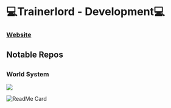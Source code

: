 <h1>💻Trainerlord - Development💻</h1>
<h3><a href="trainerlordDevelopemnt.uk.to">Website</a></h3>

<h2>Notable Repos<h2>
<h3>World System</h3>

<a href="https://www.spigotmc.org/resources/worldsystem-%E2%97%8F-the-one-world-per-player-solution-%E2%97%8F-gui-%E2%97%8F-highly-configurable-%E2%97%8F-1-8-1-16.49756/">
	<img src="https://img.shields.io/static/v1?label=worldsystem&message=2.4.11&color=blue"/>
</a>

![ReadMe Card](https://github-readme-stats.vercel.app/api/pin/?username=trainerlord&repo=worldsystem)
